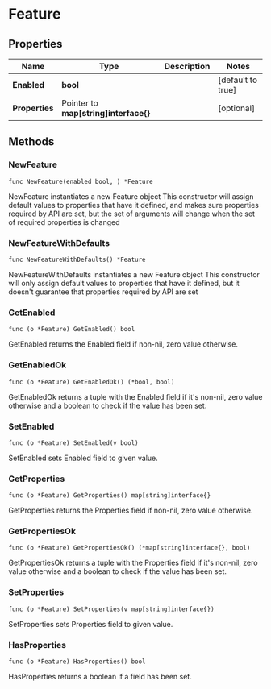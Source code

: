 # Feature

## Properties

|Name | Type | Description | Notes|
|------------ | ------------- | ------------- | -------------|
|**Enabled** | **bool** |  | [default to true]|
|**Properties** | Pointer to **map[string]interface{}** |  | [optional] |

## Methods

### NewFeature

`func NewFeature(enabled bool, ) *Feature`

NewFeature instantiates a new Feature object
This constructor will assign default values to properties that have it defined,
and makes sure properties required by API are set, but the set of arguments
will change when the set of required properties is changed

### NewFeatureWithDefaults

`func NewFeatureWithDefaults() *Feature`

NewFeatureWithDefaults instantiates a new Feature object
This constructor will only assign default values to properties that have it defined,
but it doesn't guarantee that properties required by API are set

### GetEnabled

`func (o *Feature) GetEnabled() bool`

GetEnabled returns the Enabled field if non-nil, zero value otherwise.

### GetEnabledOk

`func (o *Feature) GetEnabledOk() (*bool, bool)`

GetEnabledOk returns a tuple with the Enabled field if it's non-nil, zero value otherwise
and a boolean to check if the value has been set.

### SetEnabled

`func (o *Feature) SetEnabled(v bool)`

SetEnabled sets Enabled field to given value.


### GetProperties

`func (o *Feature) GetProperties() map[string]interface{}`

GetProperties returns the Properties field if non-nil, zero value otherwise.

### GetPropertiesOk

`func (o *Feature) GetPropertiesOk() (*map[string]interface{}, bool)`

GetPropertiesOk returns a tuple with the Properties field if it's non-nil, zero value otherwise
and a boolean to check if the value has been set.

### SetProperties

`func (o *Feature) SetProperties(v map[string]interface{})`

SetProperties sets Properties field to given value.

### HasProperties

`func (o *Feature) HasProperties() bool`

HasProperties returns a boolean if a field has been set.


